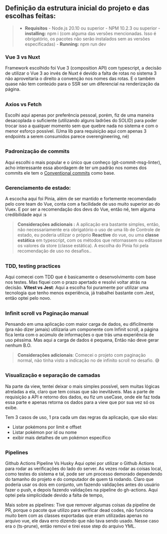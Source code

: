 ## Definição da estrutura inicial do projeto e das escolhas feitas:

>  - **Requisitos**
    - Node.js 20.10 ou superior
    - NPM 10.2.3 ou superior
    - **installing:** npm i (com alguma das versões mencionadas. Isso é obrigatório, os pacotes não serão instalados sem as versões especificadas)
    - **Running:** npm run dev


### Vue 3 vs Nuxt
Framework escolhido foi Vue 3 (composition API) com typescript, a decisão de utilizar o Vue 3 ao invés de Nuxt é devido a falta de rotas no sistema 3 não aproveitaria o direito a convenção nos nomes das rotas.
E o também quase não tem conteúdo para o SSR ser um diferencial na renderização da página.

##

### Axios vs Fetch

Escolhi aqui apenas por preferência pessoal, porém, fiz de uma maneira desacoplada o suficiente (utilizando alguns ladrões do SOLID) para poder trocar isso a qualquer momento sem que quebre nada no sistema e com o menor esforço possível.
(Uma lib para requisição aqui com apenas 3 endpoints a serem consumidos parece overengineering, né)

##

### Padronização de commits
Aqui escolhi o mais popular e o único que conheço (git-commit-msg-linter), acho interessante essa abordagem de ter um padrão nos nomes dos commits ele tem o [Conventional commits](https://www.conventionalcommits.org/en/v1.0.0/) como base.

##

### Gerenciamento de estado:

A escocha aqui foi Pinia, além de ser mantido e fortemente recomendado pelo core team do Vue, conta com a facilidade de uso muito superior ao do Vuex.
E por ser a recomendação dos devs do Vue, então né, tem alguma credibilidade aqui :s

> **Considerações adicionais :** A aplicação era bastante simples, então, não necessariamente era obrigatório o uso de uma lib de Controle de estado, eu poderia utilizar o próprio **Reactive** do vue, ou uma **classe estática** em typescript, com os métodos que retornassem ou editasse os valores da store (classe estática). A escolha do Pinia foi pela recomendação de uso no desafios..

##

### TDD, testing practices

Aqui comecei com TDD que é basicamente o desenvolvimento com base nos testes. Mas fiquei com o prazo apertado e resolvi voltar atrás na decisão.
**Vitest vs Jest**: Aqui a escolha foi puramente por utilizar uma tecnologia que tenho menos experiência, já trabalhei bastante com Jest, então optei pelo novo.

##

### Infinit scroll vs Paginação manual

Pensando em uma aplicação com maior carga de dados, eu dificilmente (pra não dizer jamais) utilizaria um componente com Infinit scroll, a página fica lenta com o acúmulo de informações o que trás uma experiência de uso péssima. Mas aqui a carga de dados é pequena, Então não deve gerar nenhum B.O.  

> **Considerações adicionais**: Comecei o projeto com paginação normal, não tinha visto a indicação no de infinito scroll no desafio. 😅

##

### Visualização e separação de camadas

Na parte da view, tentei deixar o mais simples possível, sem muitas lógicas atreladas a ela, claro que tem coisas que são inevitáveis.
Mas a parte de requisição a API e retorno dos dados, eu fiz um useCase, onde ele faz toda essa parte e apenas retorna os dados para a view que por sua vez só os exibe.

Tem 3 casos de uso, 1 pra cada um das regras da aplicação, que são elas:
- Listar pokémons por limit e offset
- Listar pokémon por id ou nome
- exibir mais detalhes de um pokémon específico

##

### Pipelines
Github Actions Pipeline Vs Husky
Aqui optei por utilizar o Github Actions para rodar as verificações do lado do server. As vezes rodar as coisas local, como testes do sistema e tal, pode ser um processo demorado dependendo do tamanho do projeto e do computador de quem tá rodando. 
Claro que poderia usar os dois em conjunto, um fazendo validações antes do usuário fazer o push, e depois fazendo validações na pipeline do gh-actions. Aqui optei pela simplicidade devido a falta de tempo,

Mais sobre as pipelines:
Tive que remover algumas coisas da pipeline de PR, porque o pacote que utilizo para verificar dead codes, não funciona muito bem com as classes exportadas que eram utilizadas apenas no arquivo vue, ele dava erro dizendo que não tava sendo usado. Nesse caso era o (ts-prune), então removi e tirei esse step do arquivo YML.

